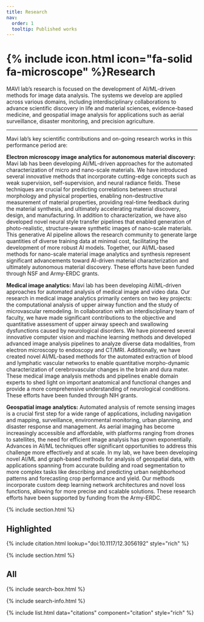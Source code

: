 ```yaml
---
title: Research
nav:
  order: 1
  tooltip: Published works
---
```


# {% include icon.html icon="fa-solid fa-microscope" %}Research

MAVI lab’s research is focused on the development of AI/ML-driven methods for image data analysis. The systems we develop are applied across various domains, including interdisciplinary collaborations to advance scientific discovery in life and material sciences, evidence-based medicine, and geospatial image analysis for applications such as aerial surveillance, disaster monitoring, and precision agriculture.

---
Mavi lab’s key scientific contributions and on-going research works in this performance period are:


**Electron microscopy image analytics for autonomous material discovery:** Mavi lab has been developing AI/ML-driven approaches for the automated characterization of micro and nano-scale materials. We have introduced several innovative methods that incorporate cutting-edge concepts such as weak supervision, self-supervision, and neural radiance fields. These techniques are crucial for predicting correlations between structural morphology and physical properties, enabling non-destructive measurement of material properties, providing real-time feedback during the material synthesis, and ultimately accelerating material discovery, design, and manufacturing. In addition to characterization, we have also developed novel neural style transfer pipelines that enabled generation of photo-realistic, structure-aware synthetic images of nano-scale materials. This generative AI pipeline allows the research community to generate large quantities of diverse training data at minimal cost, facilitating the development of more robust AI models. Together, our AI/ML-based methods for nano-scale material image analytics and synthesis represent significant advancements toward AI-driven material characterization and ultimately autonomous material discovery. These efforts have been funded through NSF and Army-ERDC grants.

**Medical image analytics:** Mavi lab has been developing AI/ML-driven approaches for automated analysis of medical image and video data. Our research in medical image analytics primarily centers on two key projects: the computational analysis of upper airway function and the study of microvascular remodeling. In collaboration with an interdisciplinary team of faculty, we have made significant contributions to the objective and quantitative assessment of upper airway speech and swallowing dysfunctions caused by neurological disorders. We have pioneered several innovative computer vision and machine learning methods and developed advanced image analysis pipelines to analyze diverse data modalities, from electron microscopy to endoscopy and CT/MRI. Additionally, we have created novel AI/ML-based methods for the automated extraction of blood and lymphatic vascular networks to enable quantitative morpho-dynamic characterization of cerebrovascular changes in the brain and dura mater. These medical image analysis methods and pipelines enable domain experts to shed light on important anatomical and functional changes and provide a more comprehensive understanding of neurological conditions. These efforts have been funded through NIH grants.

**Geospatial image analytics:** Automated analysis of remote sensing images is a crucial first step for a wide range of applications, including navigation and mapping, surveillance, environmental monitoring, urban planning, and disaster response and management. As aerial imaging has become increasingly accessible and affordable, with platforms ranging from drones to satellites, the need for efficient image analysis has grown exponentially. Advances in AI/ML techniques offer significant opportunities to address this challenge more effectively and at scale. In my lab, we have been developing novel AI/ML and graph-based methods for analysis of geospatial data, with applications spanning from accurate building and road segmentation to more complex tasks like describing and predicting urban neighborhood patterns and forecasting crop performance and yield. Our methods incorporate custom deep learning network architectures and novel loss functions, allowing for more precise and scalable solutions. These research efforts have been supported by funding from the Army-ERDC.


{% include section.html %}

## Highlighted

{% include citation.html lookup="doi:10.1117/12.3056192" style="rich" %}

{% include section.html %}

## All

{% include search-box.html %}

{% include search-info.html %}

{% include list.html data="citations" component="citation" style="rich" %}
